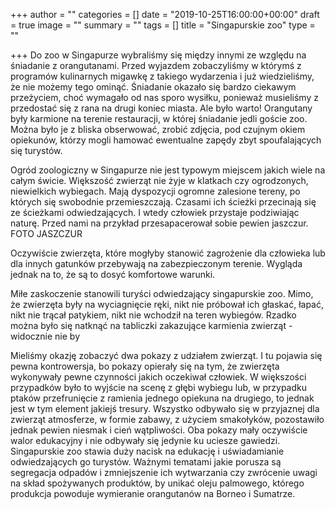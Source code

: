 +++
author = ""
categories = []
date = "2019-10-25T16:00:00+00:00"
draft = true
image = ""
summary = ""
tags = []
title = "Singapurskie zoo"
type = ""

+++
Do zoo w Singapurze wybraliśmy się między innymi ze względu na śniadanie z orangutanami. Przed wyjazdem zobaczyliśmy w którymś z programów kulinarnych migawkę z takiego wydarzenia i już wiedzieliśmy, że nie możemy tego ominąć. Śniadanie okazało się bardzo ciekawym przeżyciem, choć wymagało od nas sporo wysiłku, ponieważ musieliśmy z przedostać się z rana na drugi koniec miasta. Ale było warto! Orangutany były karmione na terenie restauracji, w której śniadanie jedli goście zoo. Można było je z bliska obserwować, zrobić zdjęcia, pod czujnym okiem opiekunów, którzy mogli hamować ewentualne zapędy zbyt spoufalających się turystów.

Ogród zoologiczny w Singapurze nie jest typowym miejscem jakich wiele na całym świcie. Większość zwierząt nie żyje w klatkach czy ogrodzonych, niewielkich wybiegach. Mają dyspozycji ogromne zalesione tereny, po których się swobodnie przemieszczają. Czasami ich ścieżki przecinają się ze ścieżkami odwiedzających. I wtedy człowiek przystaje podziwiając naturę. Przed nami na przykład przesapacerował sobie pewien jaszczur. FOTO JASZCZUR

Oczywiście zwierzęta, które mogłyby stanowić zagrożenie dla człowieka lub dla innych gatunków przebywają na zabezpieczonym terenie. Wygląda jednak na to, że są to dosyć komfortowe warunki.

Miłe zaskoczenie stanowili turyści odwiedzający singapurskie zoo. Mimo, że zwierzęta były na wyciagnięcie ręki, nikt nie próbował ich głaskać, łapać, nikt nie trącał patykiem, nikt nie wchodził na teren wybiegów. Rzadko można było się natknąć na tabliczki zakazujące karmienia zwierząt - widocznie nie by

Mieliśmy okazję zobaczyć dwa pokazy z udziałem zwierząt. I tu pojawia się pewna kontrowersja, bo pokazy opierały się na tym, że zwierzęta wykonywały pewne czynności jakich oczekiwał człowiek. W większości przypadków było to wyjście na scenę z głębi wybiegu lub, w przypadku ptaków przefrunięcie z ramienia jednego opiekuna na drugiego, to jednak jest w tym element jakiejś tresury. Wszystko odbywało się w przyjaznej dla zwierząt atmosferze, w formie zabawy, z użyciem smakołyków, pozostawiło jednak pewien niesmak i cień wątpliwości. Oba pokazy mały oczywiście walor edukacyjny i nie odbywały się jedynie ku uciesze gawiedzi. Singapurskie zoo stawia duży nacisk na edukację i uświadamianie odwiedzających go turystów. Ważnymi tematami jakie porusza są segregacja odpadów i zmniejszenie ich wytwarzania czy zwrócenie uwagi na skład spożywanych produktów, by unikać oleju palmowego, którego produkcja powoduje wymieranie orangutanów na Borneo i Sumatrze.